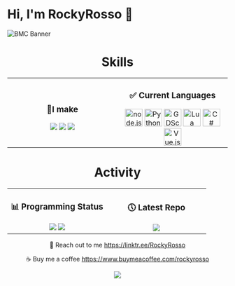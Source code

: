 # Hi, I'm RockyRosso 👋

![BMC Banner](https://user-images.githubusercontent.com/79947006/203442916-fcc987d9-3d50-4b51-985f-53d8e37f1fb7.jpg)

<div align="center">
  <h1>Skills</h1>
  <table width="100%">
    <tbody>
      <tr>
        <td width="50%" style="border: none !important;">
        <div align="center">
          <h3>📝I make</h3>
          <img src="https://img.shields.io/badge/Discord Bots-5865F2?style=for-the-badge&logo=discord&logoColor=white" /> <img src="https://img.shields.io/badge/Video Games-478CBF?style=for-the-badge&logo=GodotEngine&logoColor=white" /> <img src="https://img.shields.io/badge/Websites-4285F4?style=for-the-badge&logo=Google-chrome&logoColor=white" />
        </div>
        <td width="50%" style="border: none !important;">
        <div align="center">
          <h3>✅ Current Languages</h3>
          <img title="node.js" src="https://cdn.jsdelivr.net/gh/devicons/devicon/icons/nodejs/nodejs-original.svg" width="40" /> <img title="Python" src="https://cdn.jsdelivr.net/gh/devicons/devicon/icons/python/python-original.svg" width="40" /> <img title="GDScript" src="https://cdn.jsdelivr.net/gh/devicons/devicon/icons/godot/godot-original.svg" width="40" /> <img title="Lua" src="https://cdn.jsdelivr.net/gh/devicons/devicon/icons/lua/lua-original-wordmark.svg" width="40" /> <img title="C#" src="https://cdn.jsdelivr.net/gh/devicons/devicon/icons/csharp/csharp-original.svg" width="40" /> <img title="Vue.js" src="https://cdn.jsdelivr.net/gh/devicons/devicon/icons/vuejs/vuejs-original.svg" width="40" />
        </div>
      </tr>
    </tbody>
  </table>
</div>

<div align="center">
  <h1>Activity</h1>
  <table width="100%">
    <tbody>
      <tr>
        <td width="50%" style="border: none !important;">
        <div align="center">
          <h3>📊 Programming Status</h3>
          <img src="https://img.shields.io/badge/-Moderate-informational?style=flat&color=ffd414" />
          <img src="https://github-readme-stats.vercel.app/api/top-langs/?username=RockyRosso&layout=compact&theme=apprentice" />
        </div>
        <td width="50%" style="border: none !important;">
        <div align="center">
          <h3>🕔 Latest Repo</h3>
          <img src="https://github-readme-stats.vercel.app/api/pin/?username=RockyRosso&repo=Placement-System&theme=apprentice" />
        </div>
      </tr>
    </tbody>
  </table>
  
  🤙 Reach out to me
  https://linktr.ee/RockyRosso
  
  ☕ Buy me a coffee
  https://www.buymeacoffee.com/rockyrosso
  
  <img src="https://komarev.com/ghpvc/?username=rockyrosso&color=blue" />
</div>
